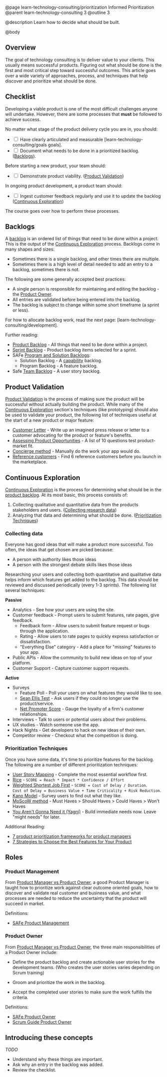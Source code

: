 @page learn-technology-consulting/prioritization Informed Prioritization
@parent learn-technology-consulting 3
@outline 3

@description Learn how to decide what should be built.

@body

## Overview

The goal of technology consulting is to deliver value to
your clients. This usually means successful products. Figuring out
what should be done is the first and most critical step toward
successful outcomes. This article goes over a wide variety of
approaches, process, and techniques that help discover and
prioritize what should be done.

## Checklist

Developing a viable product is one of the most difficult challenges
anyone will undertake. However, there are some processes that
__must__ be followed to achieve success.


No matter what stage of the product delivery cycle you are in, you should:

- <input type="checkbox"/> Have clearly articulated and measurable [learn-technology-consulting/goals goals].
- <input type="checkbox"/> Document what needs to be done in a prioritized backlog. ([Backlogs](#backlog)).


Before starting a new product, your team should:

- <input type="checkbox"/> Demonstrate product viability. ([Product Validation](#product-validation))

In ongoing product development, a product team should:

- <input type="checkbox"/> Ingest customer feedback regularly and use it to update the backlog ([Continuous Exploration](#continuous-exploration))

The course goes over how to perform these processes.

## Backlogs

A [backlog](https://en.wikipedia.org/wiki/Scrum_(software_development)#Product_backlog) is an ordered list of things that need to be done within a project. This is the output of the [Continuous Exploration](#continuous-exploration)
process. Backlogs come in many shapes and sizes:

- Sometimes there is a single backlog, and other times there are multiple.
- Sometimes there is a high level of detail needed to add an entry to a backlog,
  sometimes there is not.

The following are some generally accepted best practices:

- A single person is responsible for maintaining and editing the backlog - the [Product Owner](#product-owner).
- All entries are validated before being entered into the backlog.
- The backlog is subject to change within some short timeframe (a sprint or less).

For how to allocate backlog work, read the next page: [learn-technology-consulting/development].


Further reading:

- [Product Backlog](https://www.scrum-institute.org/The_Scrum_Product_Backlog.php) - All things that need to be done within a project.
- [Sprint Backlog](https://www.scrum.org/resources/what-is-a-sprint-backlog) - Product backlog items selected for a sprint.
- SAFe [Program and Solution Backlogs](https://www.scaledagileframework.com/program-and-solution-backlogs/):
  - Solution Backlog - A [capability](https://www.scaledagileframework.com/solution/) backlog.
  - Program Backlog - A feature backlog.
- Safe [Team Backlog](https://www.scaledagileframework.com/team-backlog/) - A user story backlog.

## Product Validation

[Product Validation](https://svpg.com/product-validation/) is the process of
making sure the product will be successful without actually building the
product. While many of the [Continuous Exploration](#continuous-exploration) section's techniques (like prototyping) should also be used to validate your product,
the following list of techniques useful at the start of a new product or major
feature:

- [Customer Letter](https://svpg.com/the-customer-letter/) - Write up an imagined press release or letter to a customer advocating for the product or feature's benefits.
- [Assessing Product Opportunities](https://svpg.com/assessing-product-opportunities/) - A list of 10 questions test product-market fit.
- [Concierge method](http://ibuildmvps.com/blog/the-concierge-minimum-viable-product-maximizes-customer-learning) - Manually do the work your app would do.
- [Reference customers](https://svpg.com/the-power-of-reference-customers/) - Find 6 reference customers before you launch in the marketplace.


## Continuous Exploration

[Continuous Exploration](https://www.scaledagileframework.com/continuous-exploration/)
is the process for determining what should be in the [product backlog](https://en.wikipedia.org/wiki/Scrum_(software_development)#Product_backlog). At its most basic, this process consists of:

1. Collecting qualitative and quantitative data from the products stakeholders and users. ([Collecting research data](#collecting-research-data))
2. Analyzing that data and determining what should be done. ([Prioritization Techniques](#prioritization-techniques))


### Collecting data

Everyone has good ideas that will make a product more successful. Too often,
the ideas that get chosen are picked because:

- A person with authority likes those ideas
- A person with the strongest debate skills likes those ideas

Researching your users and collecting both quantitative and qualitative data
helps inform which features get added to the backlog. This data should be
reviewed and discussed periodically (every 1-3 sprints).
The following list several techniques:

__Passive__

- Analytics - See how your users are using the site.
- Customer feedback - Prompt users to submit features, rate pages, give feedback.
  - Feedback form - Allow users to submit feature request or bugs through the application.
  - Rating - Allow users to rate pages to quickly express satisfaction or dissatisfaction.
  - "Everything Else" category - Add a place for "missing" features to your app.
- Public APIs - Allow the community to build new ideas on top of your platform.
- Customer Support - Capture customer support requests.

__Active__

- Surveys
  - Feature Poll - Poll your users on what features they would like to see.
  - [Sean Ellis Test](https://www.cleverism.com/product-market-fit-sean-ellis-test/) - Ask users if they could no longer use the product/service.
  - [Net Promoter Score](https://en.wikipedia.org/wiki/Net_Promoter) - Gauge the loyalty of a firm's customer relationships.
- Interviews - Talk to users or potential users about their problems.
- UX studies - Watch someone use the app.
- Hack Nights - Get developers to hack on new ideas of their own.
- Competitor review - Checkout what the competition is doing.

### Prioritization Techniques

Once you have some data, it's time to prioritize features for the backlog. The
following are a number of different prioritization techniques:


- [User Story Mapping](https://manifesto.co.uk/user-story-mapping/) -
  Complete the most essential workflow first.
- [Rice](https://www.intercom.com/blog/rice-simple-prioritization-for-product-managers/) - `SCORE = Reach * Impact * Confidence / Effort`
- [Weighted Shortest Job First](https://www.scaledagileframework.com/wsjf/) - `SCORE = Cost of Delay / Duration`.  
  `Cost of Delay = Business Value + Time Criticality + Risk Reduction`.
- [Kano Model](https://en.wikipedia.org/wiki/Kano_model) - Survey
  users to find out what they like.
- [MoScoW method](https://en.wikipedia.org/wiki/MoSCoW_method) - Must Haves > Should Haves > Could Haves > Won't Haves
- [You Aren't Gonna Need it (Yagni)](https://martinfowler.com/bliki/Yagni.html) - Build immediate needs now. Leave "might needs" for later.

Additional Reading:

- [7 product prioritization frameworks for product managers](https://roadmunk.com/guides/product-prioritization-techniques-product-managers/)
- [7 Strategies to Choose the Best Features for Your Product](https://www.productplan.com/strategies-prioritize-product-features/)

## Roles


### Product Management


From [Product Manager vs Product Owner](https://medium.com/@melissaperri/product-manager-vs-product-owner-57ff829aa74d), a good Product Manager is taught how to prioritize work against clear outcome oriented goals, how to discover and validate real customer and business value, and what processes are needed to reduce the uncertainty that the product will succeed in market.

Definitions:

- [SAFe Product Management](https://www.scaledagileframework.com/product-and-solution-management/)

### Product Owner

From [Product Manager vs Product Owner](https://medium.com/@melissaperri/product-manager-vs-product-owner-57ff829aa74d), the three main responsibilities of a Product Owner include:

- Define the product backlog and create actionable user stories for the development teams. (Who creates the user stories varies depending on Scrum training)

- Groom and prioritize the work in the backlog.

- Accept the completed user stories to make sure the work fulfills the criteria.


Definitions:

- [SAFe Product Owner](https://www.scaledagileframework.com/product-owner/)
- [Scrum Guide Product Owner](https://www.scrumguides.org/scrum-guide.html#team-po)

## Introducing these concepts

_TODO_

- Understand why these things are important.
- Ask why an entry in the backlog was added.
- Review the checklist.
